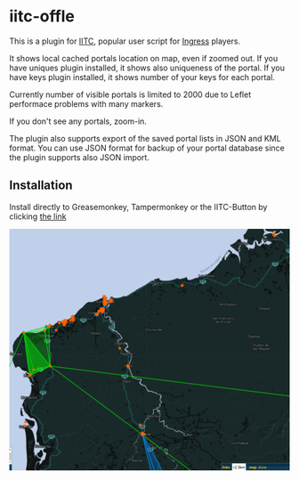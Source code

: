 # iitc-offle
This is a plugin for [IITC](https://github.com/IITC-CE/ingress-intel-total-conversion/ "Ingress intel total conversion"), popular user script for [Ingress](https://www.ingress.com/) players. 


It shows local cached portals location on map, even if zoomed out.
If you have uniques plugin installed, it shows also uniqueness of the portal.
If you have keys plugin installed, it shows number of your keys for each portal.

Currently number of visible portals is limited to 2000 due to Leflet performace problems with many markers.

If you don't see any portals, zoom-in.

The plugin also supports export of the saved portal lists in JSON and KML format. 
You can use JSON format for backup of your portal database since the plugin supports also JSON import.  

## Installation 
Install directly to Greasemonkey, Tampermonkey or the IITC-Button by clicking [the link](https://github.com/4e-ecuador/iitc-offle/raw/master/iitc-offle.user.js)

![screen](screen-1.png)